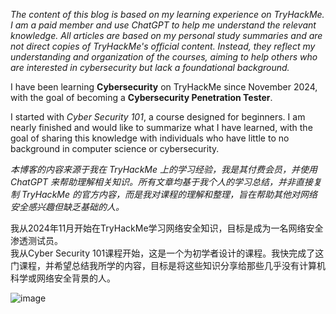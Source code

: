*The content of this blog is based on my learning experience on TryHackMe. I am a paid member and use ChatGPT to help me understand the relevant knowledge. All articles are based on my personal study summaries and are not direct copies of TryHackMe's official content. Instead, they reflect my understanding and organization of the courses, aiming to help others who are interested in cybersecurity but lack a foundational background.*

I have been learning **Cybersecurity** on TryHackMe since November 2024, with the goal of becoming a **Cybersecurity Penetration Tester**. 

I started with *Cyber Security 101*, a course designed for beginners. I am nearly finished and would like to summarize what I have learned, with the goal of sharing this knowledge with individuals who have little to no background in computer science or cybersecurity.

*本博客的内容来源于我在 TryHackMe 上的学习经验，我是其付费会员，并使用 ChatGPT 来帮助理解相关知识。所有文章均基于我个人的学习总结，并非直接复制 TryHackMe 的官方内容，而是我对课程的理解和整理，旨在帮助其他对网络安全感兴趣但缺乏基础的人。*

我从2024年11月开始在TryHackMe学习网络安全知识，目标是成为一名网络安全渗透测试员。  
我从Cyber Security 101课程开始，这是一个为初学者设计的课程。我快完成了这门课程，并希望总结我所学的内容，目标是将这些知识分享给那些几乎没有计算机科学或网络安全背景的人。  

![image](https://github.com/user-attachments/assets/ceeca187-b884-46c2-b57f-94682246855e)
